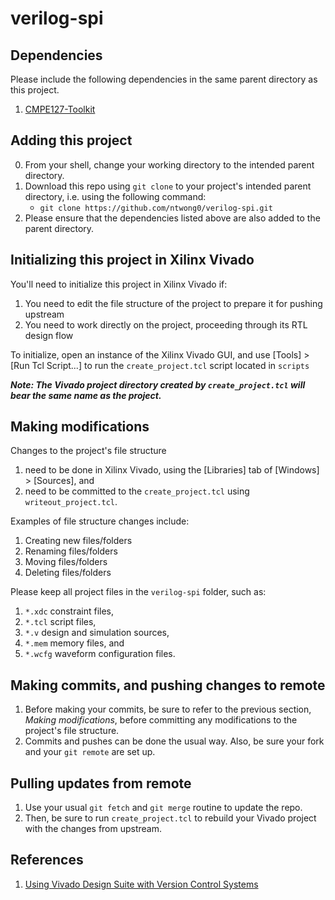 # verilog-spi
## Dependencies
Please include the following dependencies in the same parent directory as this project.
1. [CMPE127-Toolkit](https://github.com/kammce/CMPE127-Toolkit.git)

## Adding this project
0. From your shell, change your working directory to the intended parent directory.
1. Download this repo using `git clone` to your project's intended parent directory, i.e. using the following command:
    * `git clone https://github.com/ntwong0/verilog-spi.git`
2. Please ensure that the dependencies listed above are also added to the parent directory.

## Initializing this project in Xilinx Vivado
You'll need to initialize this project in Xilinx Vivado if:
1. You need to edit the file structure of the project to prepare it for pushing upstream
2. You need to work directly on the project, proceeding through its RTL design flow 

To initialize, open an instance of the Xilinx Vivado GUI, and use [Tools] > [Run Tcl Script...] to run the `create_project.tcl` script located in `scripts`

***Note: The Vivado project directory created by `create_project.tcl` will bear the same name as the project.***

## Making modifications
Changes to the project's file structure
1. need to be done in Xilinx Vivado, using the [Libraries] tab of [Windows] > [Sources], and
2. need to be committed to the `create_project.tcl` using `writeout_project.tcl`.

Examples of file structure changes include:
1. Creating new files/folders
2. Renaming files/folders
3. Moving files/folders
4. Deleting files/folders

Please keep all project files in the `verilog-spi` folder, such as:
1. `*.xdc` constraint files,
2. `*.tcl` script files, 
3. `*.v` design and simulation sources,
4. `*.mem` memory files, and
5. `*.wcfg` waveform configuration files.

## Making commits, and pushing changes to remote
1. Before making your commits, be sure to refer to the previous section, *Making modifications*, before committing any modifications to the project's file structure.
2. Commits and pushes can be done the usual way. Also, be sure your fork and your `git remote` are set up.

## Pulling updates from remote
1. Use your usual `git fetch` and `git merge` routine to update the repo.
2. Then, be sure to run `create_project.tcl` to rebuild your Vivado project with the changes from upstream.

## References
1. [Using Vivado Design Suite with Version Control Systems](https://www.xilinx.com/support/documentation/application_notes/xapp1165.pdf)

